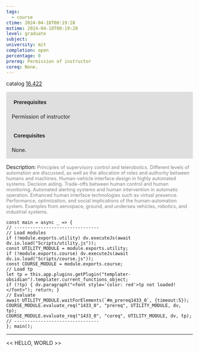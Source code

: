 ```yaml
---
tags:
  - course
ctime: 2024-04-18T00:19:28
mstime: 2024-04-18T00:19:28
level: graduate
subject: 
university: mit
completion: open
percentage: 0
prereq: Permission of instructor
coreq: None.
---
```


catalog [16.422](http://student.mit.edu/catalog/m16a.html#16.422)

<span style="display: block; padding: 15px; background-color: rgb(100, 100, 100, 0.2);"><font id="m_prereq1433_0" style="display: block; font-family: Arial, sans-serif; font-weight: bold; padding: 5px">Prerequisites</font><br><span id="prereq1433_0">Permission of instructor</span></span>
<span style="display: block; padding: 15px; background-color: rgb(100, 100, 100, 0.2);"><font id="m_coreq1433_0" style="display: block; font-family: Arial, sans-serif; font-weight: bold; padding: 5px">Corequisites</font><br><span id="coreq1433_0">None.</span></span>

<font style="">Description:</font>
<font style="color: grey; font-size: 0.8rem;">Principles of supervisory control and telerobotics. Different levels of automation are discussed, as well as the allocation of roles and authority between humans and machines. Human-vehicle interface design in highly automated systems. Decision aiding. Trade-offs between human control and human monitoring. Automated alerting systems and human intervention in automatic operation. Enhanced human interface technologies such as virtual presence. Performance, optimization, and social implications of the human-automation system. Examples from aerospace, ground, and undersea vehicles, robotics, and industrial systems.</font>

```dataviewjs
const main = async _ => {
// --------------------------------
// Load modules
if (!module.exports.utility) dv.executeJs(await dv.io.load("Scripts/utility.js"));
const UTILITY_MODULE = module.exports.utility;
if (!module.exports.course) dv.executeJs(await dv.io.load("Scripts/course.js"));
const COURSE_MODULE = module.exports.course;
// Load tp
let tp = this.app.plugins.getPlugin("templater-obsidian").templater.current_functions_object;
if (!tp) { dv.paragraph("<font style='color: red'>tp not loaded!</font>"); return; }
// Evaluate
await UTILITY_MODULE.waitForElements(`#m_prereq1433_0`, {timeout:5});
COURSE_MODULE.evaluate_req("1433_0", "prereq", UTILITY_MODULE, dv, tp);
COURSE_MODULE.evaluate_req("1433_0", "coreq", UTILITY_MODULE, dv, tp);
// --------------------------------
}; main();
```

---

<< HELLO, WORLD >>
